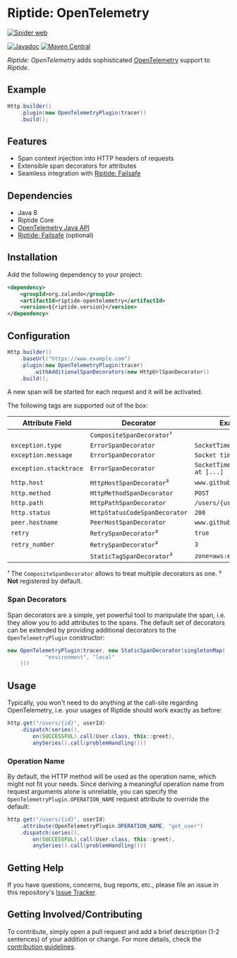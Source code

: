 # Riptide: OpenTelemetry

[![Spider web](../docs/spider-web.jpg)](https://pixabay.com/photos/cobweb-drip-water-mirroring-blue-3725540/)

[![Javadoc](https://www.javadoc.io/badge/org.zalando/riptide-micrometer.svg)](http://www.javadoc.io/doc/org.zalando/riptide-micrometer)
[![Maven Central](https://img.shields.io/maven-central/v/org.zalando/riptide-opentelemetry.svg)](https://maven-badges.herokuapp.com/maven-central/org.zalando/riptide-opentelemetry)

*Riptide: OpenTelemetry* adds sophisticated [OpenTelemetry](https://opentelemetry.io/) support to *Riptide*.

## Example

```java
Http.builder()
    .plugin(new OpenTelemetryPlugin(tracer))
    .build();
```

## Features

- Span context injection into HTTP headers of requests
- Extensible span decorators for attributes
- Seamless integration with [Riptide: Failsafe](../riptide-failsafe)

## Dependencies

- Java 8
- Riptide Core
- [OpenTelemetry Java API](https://opentelemetry.io/docs/instrumentation/java/)
- [Riptide: Failsafe](../riptide-failsafe) (optional)

## Installation

Add the following dependency to your project:

```xml
<dependency>
    <groupId>org.zalando</groupId>
    <artifactId>riptide-opentelemetry</artifactId>
    <version>${riptide.version}</version>
</dependency>
```

## Configuration

```java
Http.builder()
    .baseUrl("https://www.example.com")
    .plugin(new OpenTelemetryPlugin(tracer)
        .withAdditionalSpanDecorators(new HttpUrlSpanDecorator))
    .build();
```

A new span will be started for each request and it will be activated.

The following tags are supported out of the box:

| Attribute Field              | Decorator                          | Example                           |
|------------------------------|------------------------------------|-----------------------------------|
|                              | `CompositeSpanDecorator`¹          |                                   |
| `exception.type`             | `ErrorSpanDecorator`               | `SocketTimeoutException`          |
| `exception.message`          | `ErrorSpanDecorator`               | `Socket timed out`                |
| `exception.stacktrace`       | `ErrorSpanDecorator`               | `SocketTimeoutException at [...]` |
| `http.host`                  | `HttpHostSpanDecorator`²           | `www.github.com`                  |
| `http.method`                | `HttpMethodSpanDecorator`          | `POST`                            |
| `http.path`                  | `HttpPathSpanDecorator`            | `/users/{user_id}`                |
| `http.status`                | `HttpStatusCodeSpanDecorator`      | `200`                             |
| `peer.hostname`              | `PeerHostSpanDecorator`            | `www.github.com`                  |
| `retry`                      | `RetrySpanDecorator`²              | `true`                            |
| `retry_number`               | `RetrySpanDecorator`²              | `3`                               |
|                              | `StaticTagSpanDecorator`²          | `zone=aws:eu-central-1a`          |

¹ The `CompositeSpanDecorator` allows to treat multiple decorators as one. 
² **Not** registered by default.

### Span Decorators

Span decorators are a simple, yet powerful tool to manipulate the span, i.e. they allow you to add attributes to the spans. 
The default set of decorators can be extended by providing additional decorators to the `OpenTelemetryPlugin` constructor:

```java
new OpenTelemetryPlugin(tracer, new StaticSpanDecorator(singletonMap(
            "environment", "local"
    )))
```

## Usage

Typically, you won't need to do anything at the call-site regarding OpenTelemetry, i.e. your usages of Riptide should work exactly as before:

```java
http.get("/users/{id}", userId)
    .dispatch(series(),
        on(SUCCESSFUL).call(User.class, this::greet),
        anySeries().call(problemHandling()))
```

### Operation Name

By default, the HTTP method will be used as the operation name, which might not fit your needs.
Since deriving a meaningful operation name from request arguments alone is unreliable, you can specify the `OpenTelemetryPlugin.OPERATION_NAME` request attribute to override the default:

```java
http.get("/users/{id}", userId)
    .attribute(OpenTelemetryPlugin.OPERATION_NAME, "get_user")
    .dispatch(series(),
        on(SUCCESSFUL).call(User.class, this::greet),
        anySeries().call(problemHandling()))
```

## Getting Help

If you have questions, concerns, bug reports, etc., please file an issue in this repository's [Issue Tracker](../../../../issues).

## Getting Involved/Contributing

To contribute, simply open a pull request and add a brief description (1-2 sentences) of your addition or change.
For more details, check the [contribution guidelines](../.github/CONTRIBUTING.md).
